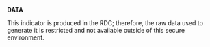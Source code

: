 **DATA**

This indicator is produced in the RDC; therefore, the raw data used to generate it is restricted and not available outside of this secure environment.
